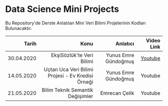 # Data Science Mini Projects
Bu Repository'de Derste Anlatılan Mini Veri Bilimi Projelerinin Kodları Bulunacaktır. 


| Tarih  | Konu | Anlatıcı | Video Link |
| -----:|-----:|-----:|-----:|
| 30.04.2020   | EkşiSözlük'te Veri Bilimi |  Yunus Emre Gündoğmuş  | [Youtube](https://youtu.be/C8oRmGZ40Yc?t=6992)|
| 14.05.2020   | Uçtan Uca Veri Bilimi Projesi - Ev Kredisi Örneği | Yunus Emre Gündoğmuş | Youtube |
| 21.05.2020   | Bilim Teknik Semantik Değişimler | Emrecan Çelik | Youtube |
